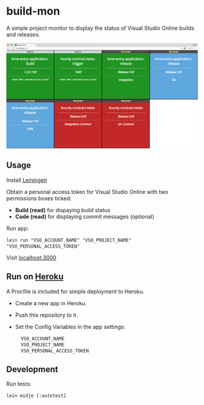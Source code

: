 # build-mon

A simple project monitor to display the status of Visual Studio Online builds and releases.

![Project Monitor Screenshot](project_mon_screenshot.png)

## Usage

Install [Leiningen](http://leiningen.org/)

Obtain a personal access token for Visual Studio Online with two permissions boxes ticked:

- **Build (read)** for dispaying build status
- **Code (read)**  for displaying commit messages (optional)

Run app:

    lein run "VSO_ACCOUNT_NAME" "VSO_PROJECT_NAME" "VSO_PERSONAL_ACCESS_TOKEN"


Visit [localhost:3000](http://localhost:3000)


## Run on [Heroku](https://heroku.com)

A Procfile is included for simple deployment to Heroku.

- Create a new app in Heroku.
- Push this repository to it.
- Set the Config Variables in the app settings:

        VSO_ACCOUNT_NAME
        VSO_PROJECT_NAME
        VSO_PERSONAL_ACCESS_TOKEN


## Development

Run tests:

    lein midje [:autotest]
